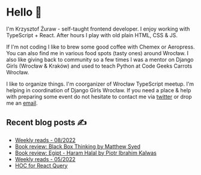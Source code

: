 # Hello 👋

I'm Krzysztof Żuraw - self-taught frontend developer. I enjoy working with TypeScript + React.
After hours I play with old plain HTML, CSS & JS.

If I'm not coding I like to brew some good coffee with Chemex or Aeropress. You can also find me in
various food spots (tasty ones) around Wrocław. I also like giving back to community so a few times
I was a mentor on Django Girls (Wrocław & Kraków) and used to teach Python at Code Geeks Carrots Wrocław.

I like to organize things. I'm coorganizer of Wrocław TypeScript meetup.
I'm helping in coordination of Django Girls Wrocław.
If you need a place & help with preparing some event do not hesitate to contact me via
[twitter](https://twitter.com/krzysztof_zuraw) or drop me an [email](mailto:github@kzuraw.com).

## Recent blog posts ✍️

<!-- FEED-START -->
- [Weekly reads - 08/2022](https://krzysztofzuraw.com/blog/2022/weekly-08/)
- [Book review: Black Box Thinking by Matthew Syed](https://krzysztofzuraw.com/blog/2022/book-black-box-thinking/)
- [Book review: Egipt - Haram Halal by Piotr Ibrahim Kalwas](https://krzysztofzuraw.com/blog/2021/book-egipt-haram-halal/)
- [Weekly reads - 05/2022](https://krzysztofzuraw.com/blog/2022/weekly-05/)
- [HOC for React Query](https://krzysztofzuraw.com/blog/2021/hoc-react-query/)
<!-- FEED-END -->